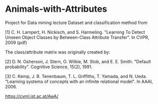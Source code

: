 # Animals-with-Attributes
Project for Data mining lecture
Dataset and classification method from

[1] C. H. Lampert, H. Nickisch, and S. Harmeling. "Learning To Detect Unseen Object Classes by Between-Class Attribute Transfer". In CVPR, 2009 (pdf)

The class/attribute matrix was originally created by:

[2] D. N. Osherson, J. Stern, O. Wilkie, M. Stob, and E. E. Smith. "Default probability". Cognitive Science, 15(2), 1991.

[3] C. Kemp, J. B. Tenenbaum, T. L. Griffiths, T. Yamada, and N. Ueda. "Learning systems of concepts with an infinite relational model". In AAAI, 2006.

https://cvml.ist.ac.at/AwA/
